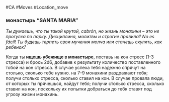 #CA #Moves #Location_move

### монастырь “SANTA MARIA”
*Ты думаешь, что ты такой крутой, cabrón, но жизнь монахини – это не прогулка по парку. Дисциплина, молитвы и строгие правила? No es fácil! Ты будешь терпеть свои мучения молча или станешь скулить, как ребенок?*

Когда ты **ищешь убежище в монастыре**, поставь на кон стресс (1-3 стресса) и брось 2d6, добавив к результату количество поставленного тобой на кон стресса. В случае успеха тебя надежно спрячут на столько, сколько тебе нужно. на 7-9 монахини раздражают тебя; получи столько стресса, сколько ставил на кон. В случае провала люди, от которых ты прячешься, найдут тебя; получи столько стресса, сколько ставил на кон, поскольку их попытки добраться до тебя ставят под угрозу жизни монахинь.